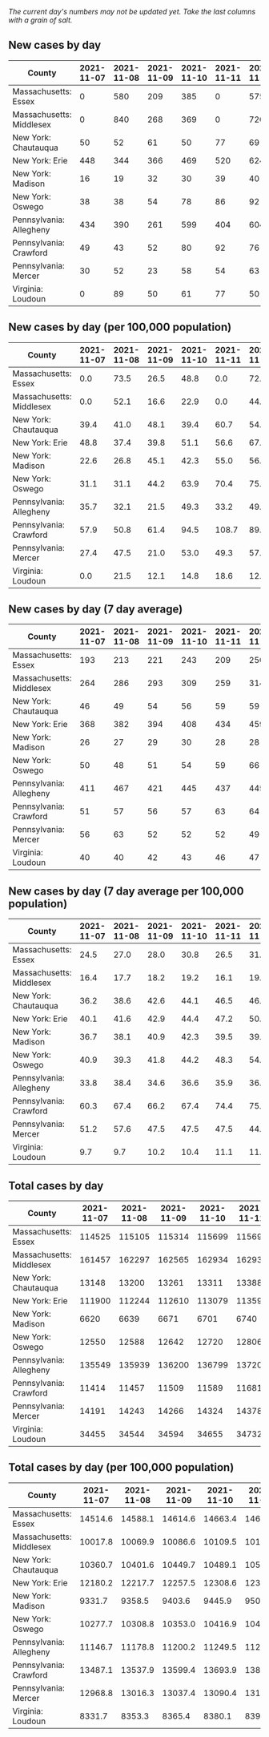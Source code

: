 _The current day's numbers may not be updated yet. Take the last columns with a grain of salt._
## New cases by day

| County | 2021-11-07 | 2021-11-08 | 2021-11-09 | 2021-11-10 | 2021-11-11 | 2021-11-12 | 2021-11-13 |
| --- | --- | --- | --- | --- | --- | --- | --- |
| Massachusetts: Essex | 0 | 580 | 209 | 385 | 0 | 575 |  |
| Massachusetts: Middlesex | 0 | 840 | 268 | 369 | 0 | 720 |  |
| New York: Chautauqua | 50 | 52 | 61 | 50 | 77 | 69 |  |
| New York: Erie | 448 | 344 | 366 | 469 | 520 | 624 |  |
| New York: Madison | 16 | 19 | 32 | 30 | 39 | 40 |  |
| New York: Oswego | 38 | 38 | 54 | 78 | 86 | 92 |  |
| Pennsylvania: Allegheny | 434 | 390 | 261 | 599 | 404 | 604 | 1923 |
| Pennsylvania: Crawford | 49 | 43 | 52 | 80 | 92 | 76 | 249 |
| Pennsylvania: Mercer | 30 | 52 | 23 | 58 | 54 | 63 | 272 |
| Virginia: Loudoun | 0 | 89 | 50 | 61 | 77 | 50 |  |

## New cases by day (per 100,000 population)

| County | 2021-11-07 | 2021-11-08 | 2021-11-09 | 2021-11-10 | 2021-11-11 | 2021-11-12 | 2021-11-13 |
| --- | --- | --- | --- | --- | --- | --- | --- |
| Massachusetts: Essex | 0.0 | 73.5 | 26.5 | 48.8 | 0.0 | 72.9 |  |
| Massachusetts: Middlesex | 0.0 | 52.1 | 16.6 | 22.9 | 0.0 | 44.7 |  |
| New York: Chautauqua | 39.4 | 41.0 | 48.1 | 39.4 | 60.7 | 54.4 |  |
| New York: Erie | 48.8 | 37.4 | 39.8 | 51.1 | 56.6 | 67.9 |  |
| New York: Madison | 22.6 | 26.8 | 45.1 | 42.3 | 55.0 | 56.4 |  |
| New York: Oswego | 31.1 | 31.1 | 44.2 | 63.9 | 70.4 | 75.3 |  |
| Pennsylvania: Allegheny | 35.7 | 32.1 | 21.5 | 49.3 | 33.2 | 49.7 | 158.1 |
| Pennsylvania: Crawford | 57.9 | 50.8 | 61.4 | 94.5 | 108.7 | 89.8 | 294.2 |
| Pennsylvania: Mercer | 27.4 | 47.5 | 21.0 | 53.0 | 49.3 | 57.6 | 248.6 |
| Virginia: Loudoun | 0.0 | 21.5 | 12.1 | 14.8 | 18.6 | 12.1 |  |

## New cases by day (7 day average)

| County | 2021-11-07 | 2021-11-08 | 2021-11-09 | 2021-11-10 | 2021-11-11 | 2021-11-12 | 2021-11-13 |
| --- | --- | --- | --- | --- | --- | --- | --- |
| Massachusetts: Essex | 193 | 213 | 221 | 243 | 209 | 250 |  |
| Massachusetts: Middlesex | 264 | 286 | 293 | 309 | 259 | 314 |  |
| New York: Chautauqua | 46 | 49 | 54 | 56 | 59 | 59 |  |
| New York: Erie | 368 | 382 | 394 | 408 | 434 | 459 |  |
| New York: Madison | 26 | 27 | 29 | 30 | 28 | 28 |  |
| New York: Oswego | 50 | 48 | 51 | 54 | 59 | 66 |  |
| Pennsylvania: Allegheny | 411 | 467 | 421 | 445 | 437 | 445 | 659 |
| Pennsylvania: Crawford | 51 | 57 | 56 | 57 | 63 | 64 | 92 |
| Pennsylvania: Mercer | 56 | 63 | 52 | 52 | 52 | 49 | 79 |
| Virginia: Loudoun | 40 | 40 | 42 | 43 | 46 | 47 |  |

## New cases by day (7 day average per 100,000 population)

| County | 2021-11-07 | 2021-11-08 | 2021-11-09 | 2021-11-10 | 2021-11-11 | 2021-11-12 | 2021-11-13 |
| --- | --- | --- | --- | --- | --- | --- | --- |
| Massachusetts: Essex | 24.5 | 27.0 | 28.0 | 30.8 | 26.5 | 31.7 |  |
| Massachusetts: Middlesex | 16.4 | 17.7 | 18.2 | 19.2 | 16.1 | 19.5 |  |
| New York: Chautauqua | 36.2 | 38.6 | 42.6 | 44.1 | 46.5 | 46.5 |  |
| New York: Erie | 40.1 | 41.6 | 42.9 | 44.4 | 47.2 | 50.0 |  |
| New York: Madison | 36.7 | 38.1 | 40.9 | 42.3 | 39.5 | 39.5 |  |
| New York: Oswego | 40.9 | 39.3 | 41.8 | 44.2 | 48.3 | 54.1 |  |
| Pennsylvania: Allegheny | 33.8 | 38.4 | 34.6 | 36.6 | 35.9 | 36.6 | 54.2 |
| Pennsylvania: Crawford | 60.3 | 67.4 | 66.2 | 67.4 | 74.4 | 75.6 | 108.7 |
| Pennsylvania: Mercer | 51.2 | 57.6 | 47.5 | 47.5 | 47.5 | 44.8 | 72.2 |
| Virginia: Loudoun | 9.7 | 9.7 | 10.2 | 10.4 | 11.1 | 11.4 |  |

## Total cases by day

| County | 2021-11-07 | 2021-11-08 | 2021-11-09 | 2021-11-10 | 2021-11-11 | 2021-11-12 | 2021-11-13 |
| --- | --- | --- | --- | --- | --- | --- | --- |
| Massachusetts: Essex | 114525 | 115105 | 115314 | 115699 | 115699 | 116274 |  |
| Massachusetts: Middlesex | 161457 | 162297 | 162565 | 162934 | 162934 | 163654 |  |
| New York: Chautauqua | 13148 | 13200 | 13261 | 13311 | 13388 | 13457 |  |
| New York: Erie | 111900 | 112244 | 112610 | 113079 | 113599 | 114223 |  |
| New York: Madison | 6620 | 6639 | 6671 | 6701 | 6740 | 6780 |  |
| New York: Oswego | 12550 | 12588 | 12642 | 12720 | 12806 | 12898 |  |
| Pennsylvania: Allegheny | 135549 | 135939 | 136200 | 136799 | 137203 | 137807 | 139730 |
| Pennsylvania: Crawford | 11414 | 11457 | 11509 | 11589 | 11681 | 11757 | 12006 |
| Pennsylvania: Mercer | 14191 | 14243 | 14266 | 14324 | 14378 | 14441 | 14713 |
| Virginia: Loudoun | 34455 | 34544 | 34594 | 34655 | 34732 | 34782 |  |

## Total cases by day (per 100,000 population)

| County | 2021-11-07 | 2021-11-08 | 2021-11-09 | 2021-11-10 | 2021-11-11 | 2021-11-12 | 2021-11-13 |
| --- | --- | --- | --- | --- | --- | --- | --- |
| Massachusetts: Essex | 14514.6 | 14588.1 | 14614.6 | 14663.4 | 14663.4 | 14736.2 |  |
| Massachusetts: Middlesex | 10017.8 | 10069.9 | 10086.6 | 10109.5 | 10109.5 | 10154.1 |  |
| New York: Chautauqua | 10360.7 | 10401.6 | 10449.7 | 10489.1 | 10549.8 | 10604.2 |  |
| New York: Erie | 12180.2 | 12217.7 | 12257.5 | 12308.6 | 12365.2 | 12433.1 |  |
| New York: Madison | 9331.7 | 9358.5 | 9403.6 | 9445.9 | 9500.9 | 9557.2 |  |
| New York: Oswego | 10277.7 | 10308.8 | 10353.0 | 10416.9 | 10487.4 | 10562.7 |  |
| Pennsylvania: Allegheny | 11146.7 | 11178.8 | 11200.2 | 11249.5 | 11282.7 | 11332.4 | 11490.5 |
| Pennsylvania: Crawford | 13487.1 | 13537.9 | 13599.4 | 13693.9 | 13802.6 | 13892.4 | 14186.6 |
| Pennsylvania: Mercer | 12968.8 | 13016.3 | 13037.4 | 13090.4 | 13139.7 | 13197.3 | 13445.9 |
| Virginia: Loudoun | 8331.7 | 8353.3 | 8365.4 | 8380.1 | 8398.7 | 8410.8 |  |
